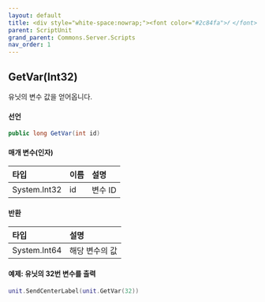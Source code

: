 ```yaml
---
layout: default
title: <div style="white-space:nowrap;"><font color="#2c84fa">𝑓 </font>GetVar</div>
parent: ScriptUnit
grand_parent: Commons.Server.Scripts
nav_order: 1
---
```


<!-- 아래로 편집 -->

## GetVar(Int32)
유닛의 변수 값을 얻어옵니다.

#### 선언
```cs
public long GetVar(int id)
```
#### 매개 변수(인자)

|타입|이름|설명|
|:-|:-|:-|
|System.Int32|id|변수 ID|

#### 반환

|타입|설명|
|:-|:-|
|System.Int64|해당 변수의 값|

#### 예제: 유닛의 32번 변수를 출력
```lua
unit.SendCenterLabel(unit.GetVar(32))
```
